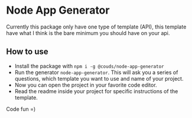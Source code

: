 # Node App Generator

Currently this package only have one type of template (API), this template have what I think is the bare minimum you should have on your api.

## How to use

- Install the package with `npm i -g @couds/node-app-generator`
- Run the generator `node-app-generator`. This will ask you a series of questions, which template you want to use and name of your project.
- Now you can open the project in your favorite code editor.
- Read the readme inside your project for specific instructions of the template.


Code fun =)
